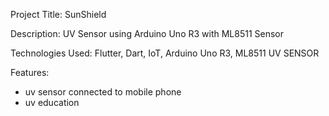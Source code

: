 Project Title: SunShield

Description: UV Sensor using Arduino Uno R3 with ML8511 Sensor

Technologies Used: Flutter, Dart, IoT, Arduino Uno R3, ML8511 UV SENSOR

Features: 
- uv sensor connected to mobile phone
- uv education

